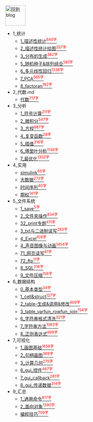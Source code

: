 
<a href="http://www.guofei.site" target='blog'>
<img src="http://www.guofei.site/public/img/me.png"  alt="回到blog" height="64" width="64">
</a>

* 1_统计
    * [1_描述性统计<sup style = "color:red">645字<sup>](docs/1_统计/1_描述性统计.md)
    * [2_描述性统计绘图<sup style = "color:red">357字<sup>](docs/1_统计/2_描述性统计绘图.md)
    * [3_分布的生成<sup style = "color:red">382字<sup>](docs/1_统计/3_分布的生成.md)
    * [5_随机种子&排列组合<sup style = "color:red">581字<sup>](docs/1_统计/5_随机种子&排列组合.md)
    * [6_多元线性回归<sup style = "color:red">1338字<sup>](docs/1_统计/6_多元线性回归.md)
    * [7_PCA<sup style = "color:red">565字<sup>](docs/1_统计/7_PCA.md)
    * [8_factoran<sup style = "color:red">182字<sup>](docs/1_统计/8_factoran.md)
* 2_代数.md
    * [代数<sup style = "color:red">717字<sup>](docs/2_代数.md/代数.md)
* 3_分析
    * [1_符号计算<sup style = "color:red">211字<sup>](docs/3_分析/1_符号计算.md)
    * [2_微积分<sup style = "color:red">547字<sup>](docs/3_分析/2_微积分.md)
    * [3_方程<sup style = "color:red">687字<sup>](docs/3_分析/3_方程.md)
    * [4_复变函数<sup style = "color:red">28字<sup>](docs/3_分析/4_复变函数.md)
    * [5_插值<sup style = "color:red">316字<sup>](docs/3_分析/5_插值.md)
    * [6_傅里叶分析<sup style = "color:red">1136字<sup>](docs/3_分析/6_傅里叶分析.md)
    * [7_最优化<sup style = "color:red">1352字<sup>](docs/3_分析/7_最优化.md)
* 4_实用
    * [simulink<sup style = "color:red">65字<sup>](docs/4_实用/simulink.md)
    * [大数据<sup style = "color:red">273字<sup>](docs/4_实用/大数据.md)
    * [时间序列<sup style = "color:red">40字<sup>](docs/4_实用/时间序列.md)
    * [期权<sup style = "color:red">141字<sup>](docs/4_实用/期权.md)
* 5_文件系统
    * [1_save<sup style = "color:red">5字<sup>](docs/5_文件系统/1_save.md)
    * [2_文件夹操作<sup style = "color:red">834字<sup>](docs/5_文件系统/2_文件夹操作.md)
    * [32_print专题<sup style = "color:red">411字<sup>](docs/5_文件系统/32_print专题.md)
    * [3_txt与二进制读写<sup style = "color:red">293字<sup>](docs/5_文件系统/3_txt与二进制读写.md)
    * [4_Excel<sup style = "color:red">109字<sup>](docs/5_文件系统/4_Excel.md)
    * [4_声音图像与动画<sup style = "color:red">1454字<sup>](docs/5_文件系统/4_声音图像与动画.md)
    * [71_网页读写<sup style = "color:red">81字<sup>](docs/5_文件系统/71_网页读写.md)
    * [72_ftp<sup style = "color:red">11字<sup>](docs/5_文件系统/72_ftp.md)
    * [8_SQL<sup style = "color:red">216字<sup>](docs/5_文件系统/8_SQL.md)
    * [9_文件压缩<sup style = "color:red">156字<sup>](docs/5_文件系统/9_文件压缩.md)
* 6_数据结构
    * [0_基本类型<sup style = "color:red">34字<sup>](docs/6_数据结构/0_基本类型.md)
    * [1_cell&struct<sup style = "color:red">127字<sup>](docs/6_数据结构/1_cell&struct.md)
    * [2_table-生成&调用&修改<sup style = "color:red">469字<sup>](docs/6_数据结构/2_table-生成&调用&修改.md)
    * [3_table_varfun_rowfun_join<sup style = "color:red">754字<sup>](docs/6_数据结构/3_table_varfun_rowfun_join.md)
    * [6_字符串格式清洗<sup style = "color:red">321字<sup>](docs/6_数据结构/6_字符串格式清洗.md)
    * [7_字符串方法<sup style = "color:red">1083字<sup>](docs/6_数据结构/7_字符串方法.md)
    * [8_正则表达式<sup style = "color:red">699字<sup>](docs/6_数据结构/8_正则表达式.md)
* 7_可视化
    * [1_画图基础<sup style = "color:red">1656字<sup>](docs/7_可视化/1_画图基础.md)
    * [2_句柄画图<sup style = "color:red">369字<sup>](docs/7_可视化/2_句柄画图.md)
    * [3_计算几何<sup style = "color:red">275字<sup>](docs/7_可视化/3_计算几何.md)
    * [6_gui_控件<sup style = "color:red">467字<sup>](docs/7_可视化/6_gui_控件.md)
    * [7_gui_callback<sup style = "color:red">281字<sup>](docs/7_可视化/7_gui_callback.md)
    * [8_gui_传递数据<sup style = "color:red">314字<sup>](docs/7_可视化/8_gui_传递数据.md)
* 9_汇总
    * [1_通用命令<sup style = "color:red">817字<sup>](docs/9_汇总/1_通用命令.md)
    * [2_面向对象<sup style = "color:red">1390字<sup>](docs/9_汇总/2_面向对象.md)
    * [编程技巧<sup style = "color:red">709字<sup>](docs/9_汇总/编程技巧.md)



